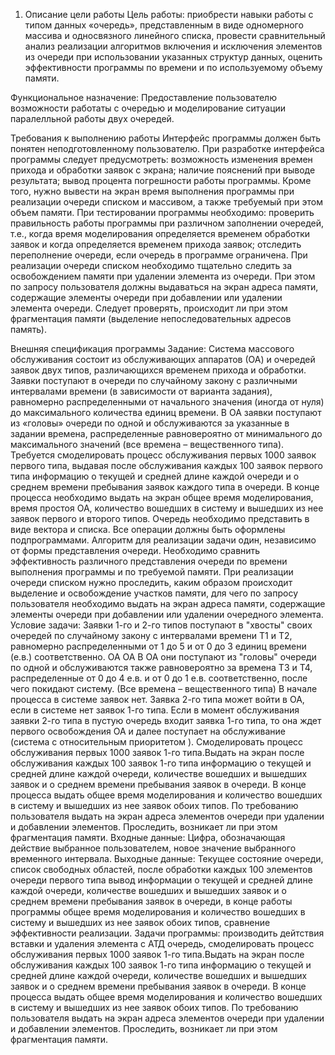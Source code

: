 1. Описание цели работы
Цель работы: приобрести навыки работы с типом данных «очередь», представленным в виде одномерного массива и односвязного линейного списка, провести сравнительный анализ реализации алгоритмов включения и исключения элементов из очереди при использовании указанных структур данных, оценить эффективности программы по времени и по используемому объему памяти.

Функциональное назначение: Предоставление пользователю возможности работаты с очередью и моделирование ситуации паралелльной работы двух очередей.

Требования к выполнению работы 
Интерфейс программы должен быть понятен неподготовленному пользователю. При разработке интерфейса программы следует предусмотреть: 
возможность изменения времен прихода и обработки заявок с экрана;
наличие пояснений при выводе результата;
 вывод процента погрешности работы программы. 
Кроме того, нужно вывести на экран время выполнения программы при реализации очереди списком и массивом, а также требуемый при этом объем памяти. 
При тестировании программы необходимо: 
проверить правильность работы программы при различном заполнении очередей, т.е., когда время моделирования определяется временем обработки заявок и когда определяется временем прихода заявок;
 отследить переполнение очереди, если очередь в программе ограничена. 
При реализации очереди списком необходимо тщательно следить за освобождением памяти при удалении элемента из очереди. При этом по запросу пользователя должны выдаваться на экран адреса памяти, содержащие элементы очереди при добавлении или удалении элемента очереди. Следует проверять, происходит ли при этом фрагментация памяти (выделение непоследовательных адресов память).

Внешняя спецификация программы
Задание:
Система массового обслуживания состоит из обслуживающих аппаратов (ОА) и очередей заявок двух типов, различающихся временем прихода и обработки. Заявки поступают в очереди по случайному закону с различными интервалами времени (в зависимости от варианта задания), равномерно распределенными от начального значения (иногда от нуля) до максимального количества единиц времени. В ОА заявки поступают из «головы» очереди по одной и обслуживаются за указанные в задании времена, распределенные равновероятно от минимального до максимального значений (все времена – вещественного типа). Требуется смоделировать процесс обслуживания первых 1000 заявок первого типа, выдавая после обслуживания каждых 100 заявок первого типа информацию о текущей и средней длине каждой очереди и о среднем времени пребывания заявок каждого типа в очереди. В конце процесса необходимо выдать на экран общее время моделирования, время простоя ОА, количество вошедших в систему и вышедших из нее заявок первого и второго типов. Очередь необходимо представить в виде вектора и списка. Все операции должны быть оформлены подпрограммами. Алгоритм для реализации задачи один, независимо от формы представления очереди. Необходимо сравнить эффективность различного представления очереди по времени выполнения программы и по требуемой памяти. При реализации очереди списком нужно проследить, каким образом происходит выделение и освобождение участков памяти, для чего по запросу пользователя необходимо выдать на экран адреса памяти, содержащие элементы очереди при добавлении или удалении очередного элемента.
Условие задачи:
Заявки 1-го и 2-го типов поступают в "хвосты" своих очередей по случайному закону с интервалами времени Т1 и Т2, равномерно распределенными от 1 до 5 и от 0 до 3 единиц времени (е.в.) соответственно. OA OA В ОА они поступают из "головы" очереди по одной и обслуживаются также равновероятно за времена Т3 и Т4, распределенные от 0 до 4 е.в. и от 0 до 1 е.в. соответственно, после чего покидают систему. (Все времена – вещественного типа) В начале процесса в системе заявок нет. Заявка 2-го типа может войти в ОА, если в системе нет заявок 1-го типа. Если в момент обслуживания заявки 2-го типа в пустую очередь входит заявка 1-го типа, то она ждет первого освобождения ОА и далее поступает на обслуживание (система с относительным приоритетом ). Смоделировать процесс обслуживания первых 1000 заявок 1-го типа.Выдать на экран после обслуживания каждых 100 заявок 1-го типа информацию о текущей и средней длине каждой очереди, количестве вошедших и вышедших заявок и о среднем времени пребывания заявок в очереди. В конце процесса выдать общее время моделирования и количество вошедших в систему и вышедших из нее заявок обоих типов. По требованию пользователя выдать на экран адреса элементов очереди при удалении и добавлении элементов. Проследить, возникает ли при этом фрагментация памяти.
Входные данные:  Цифра, обозначающая действие выбранное пользователем, новое значение выбранного временного  интервала.
Выходные данные: Текущее состояние очереди, список свободных областей, после обработки каждых 100 элементов очереди первого типа вывод информации о текущей и средней длине каждой очереди, количестве вошедших и вышедших заявок и о среднем времени пребывания заявок в очереди, в конце работы программы общее время моделирования и количество вошедших в систему и вышедших из нее заявок обоих типов, сравнение эффективности реализации.
Задачи программы: производить дейтствия вставки и удаления элемента с АТД очередь, смоделировать процесс обслуживания первых 1000 заявок 1-го типа.Выдать на экран после обслуживания каждых 100 заявок 1-го типа информацию о текущей и средней длине каждой очереди, количестве вошедших и вышедших заявок и о среднем времени пребывания заявок в очереди. В конце процесса выдать общее время моделирования и количество вошедших в систему и вышедших из нее заявок обоих типов. По требованию пользователя выдать на экран адреса элементов очереди при удалении и добавлении элементов. Проследить, возникает ли при этом фрагментация памяти.